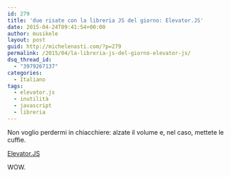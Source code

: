 ```yaml
---
id: 279
title: 'due risate con la libreria JS del giorno: Elevator.JS'
date: 2015-04-24T09:41:54+00:00
author: musikele
layout: post
guid: http://michelenasti.com/?p=279
permalink: /2015/04/la-libreria-js-del-giorno-elevator-js/
dsq_thread_id:
  - "3979267137"
categories:
  - Italiano
tags:
  - elevator.js
  - inutilità
  - javascript
  - libreria
---
```

Non voglio perdermi in chiacchiere: alzate il volume e, nel caso, mettete le cuffie.

[Elevator.JS](http://tholman.com/elevator.js/ )

WOW.